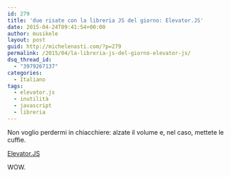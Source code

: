 ```yaml
---
id: 279
title: 'due risate con la libreria JS del giorno: Elevator.JS'
date: 2015-04-24T09:41:54+00:00
author: musikele
layout: post
guid: http://michelenasti.com/?p=279
permalink: /2015/04/la-libreria-js-del-giorno-elevator-js/
dsq_thread_id:
  - "3979267137"
categories:
  - Italiano
tags:
  - elevator.js
  - inutilità
  - javascript
  - libreria
---
```

Non voglio perdermi in chiacchiere: alzate il volume e, nel caso, mettete le cuffie.

[Elevator.JS](http://tholman.com/elevator.js/ )

WOW.